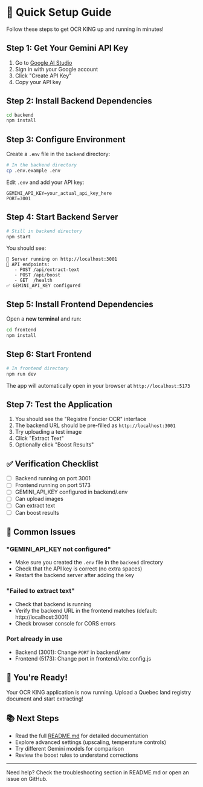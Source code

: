 # 🚀 Quick Setup Guide

Follow these steps to get OCR KING up and running in minutes!

## Step 1: Get Your Gemini API Key

1. Go to [Google AI Studio](https://aistudio.google.com/app/apikey)
2. Sign in with your Google account
3. Click "Create API Key"
4. Copy your API key

## Step 2: Install Backend Dependencies

```bash
cd backend
npm install
```

## Step 3: Configure Environment

Create a `.env` file in the `backend` directory:

```bash
# In the backend directory
cp .env.example .env
```

Edit `.env` and add your API key:

```env
GEMINI_API_KEY=your_actual_api_key_here
PORT=3001
```

## Step 4: Start Backend Server

```bash
# Still in backend directory
npm start
```

You should see:
```
🚀 Server running on http://localhost:3001
📝 API endpoints:
   - POST /api/extract-text
   - POST /api/boost
   - GET  /health
✅ GEMINI_API_KEY configured
```

## Step 5: Install Frontend Dependencies

Open a **new terminal** and run:

```bash
cd frontend
npm install
```

## Step 6: Start Frontend

```bash
# In frontend directory
npm run dev
```

The app will automatically open in your browser at `http://localhost:5173`

## Step 7: Test the Application

1. You should see the "Registre Foncier OCR" interface
2. The backend URL should be pre-filled as `http://localhost:3001`
3. Try uploading a test image
4. Click "Extract Text"
5. Optionally click "Boost Results"

## ✅ Verification Checklist

- [ ] Backend running on port 3001
- [ ] Frontend running on port 5173
- [ ] GEMINI_API_KEY configured in backend/.env
- [ ] Can upload images
- [ ] Can extract text
- [ ] Can boost results

## 🐛 Common Issues

### "GEMINI_API_KEY not configured"
- Make sure you created the `.env` file in the `backend` directory
- Check that the API key is correct (no extra spaces)
- Restart the backend server after adding the key

### "Failed to extract text"
- Check that backend is running
- Verify the backend URL in the frontend matches (default: http://localhost:3001)
- Check browser console for CORS errors

### Port already in use
- Backend (3001): Change `PORT` in backend/.env
- Frontend (5173): Change port in frontend/vite.config.js

## 🎉 You're Ready!

Your OCR KING application is now running. Upload a Quebec land registry document and start extracting!

## 📚 Next Steps

- Read the full [README.md](README.md) for detailed documentation
- Explore advanced settings (upscaling, temperature controls)
- Try different Gemini models for comparison
- Review the boost rules to understand corrections

---

Need help? Check the troubleshooting section in README.md or open an issue on GitHub.

